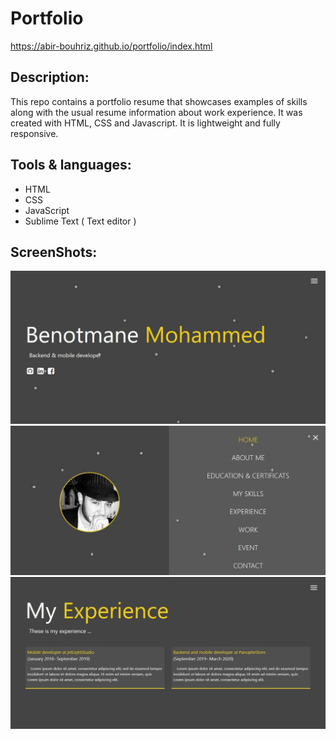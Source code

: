 # Portfolio
https://abir-bouhriz.github.io/portfolio/index.html
## Description:
This repo contains a portfolio resume that showcases examples of  skills along with the usual resume information about work experience. It was created with HTML, CSS and Javascript. It is lightweight and fully responsive.
## Tools & languages:
* HTML
* CSS
* JavaScript
* Sublime Text ( Text editor )
## ScreenShots:
<img src="screenshot/photo_2020-06-07_22-27-56.jpg" />
<img src="screenshot/photo_2020-06-07_22-27-48.jpg" />
<img src="screenshot/photo_2020-06-07_22-27-37.jpg" />

